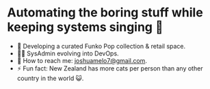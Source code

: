 # Automating the boring stuff while keeping systems singing 🚀

- 🏢 Developing a curated Funko Pop collection & retail space.
- 👨‍💻 SysAdmin evolving into DevOps.
- 📧 How to reach me: joshuamelo7@gmail.com.
- ⚡ Fun fact: New Zealand has more cats per person than any other country in the world 😺.

<!--
**VintageGrails/VintageGrails** is a ✨ _special_ ✨ repository because its `README.md` (this file) appears on your GitHub profile.
